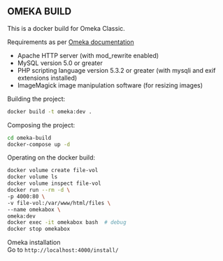 OMEKA BUILD
---

This is a docker build for Omeka Classic.

Requirements as per [Omeka documentation](https://omeka.org/classic/docs/Installation/System_Requirements/)

* Apache HTTP server (with mod_rewrite enabled)
* MySQL version 5.0 or greater
* PHP scripting language version 5.3.2 or greater (with mysqli and exif extensions installed)
* ImageMagick image manipulation software (for resizing images)

Building the project:
```sh
docker build -t omeka:dev .
```

Composing the project:  
```sh
cd omeka-build
docker-compose up -d
```

Operating on the docker build:  
```sh
docker volume create file-vol
docker volume ls
docker volume inspect file-vol
docker run --rm -d \
-p 4000:80 \
-v file-vol:/var/www/html/files \
--name omekabox \
omeka:dev
docker exec -it omekabox bash  # debug
docker stop omekabox
```

Omeka installation  
Go to `http://localhost:4000/install/`
